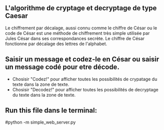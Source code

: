 ## L'algorithme de cryptage et decryptage de type Caesar

Le chiffrement par décalage, aussi connu comme le chiffre de César ou le code de César est une méthode de chiffrement très simple utilisée par Jules César dans ses correspondances secrète. Le chiffre de César fonctionne par décalage des lettres de l'alphabet.

## Saisir un message et codez-le en César ou saisir un message codé pour etre décode.

* Chosisir "Codez!" pour afficher toutes les possibilités de crypatage du texte dans la zone de texte.
* Chosisir "Decodez!" pour afficher toutes les possibilités de decryptage du texte dans la zone de texte.


## Run this file dans le terminal:
#python -m simple_web_server.py

